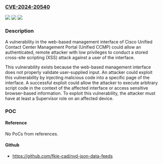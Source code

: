 ### [CVE-2024-20540](https://cve.mitre.org/cgi-bin/cvename.cgi?name=CVE-2024-20540)
![](https://img.shields.io/static/v1?label=Product&message=Cisco%20Unified%20Contact%20Center%20Management%20Portal&color=blue)
![](https://img.shields.io/static/v1?label=Version&message=%3D%2012.5(1)_ES1%20&color=brighgreen)
![](https://img.shields.io/static/v1?label=Vulnerability&message=Improper%20Neutralization%20of%20Input%20During%20Web%20Page%20Generation%20('Cross-site%20Scripting')&color=brighgreen)

### Description

A vulnerability in the web-based management interface of Cisco Unified Contact Center Management Portal (Unified CCMP) could allow an authenticated, remote attacker with low privileges to conduct a stored cross-site scripting (XSS) attack against a user of the interface.This vulnerability exists because the web-based management interface does not properly validate user-supplied input. An attacker could exploit this vulnerability by injecting malicious code into a specific page of the interface. A successful exploit could allow the attacker to execute arbitrary script code in the context of the affected interface or access sensitive browser-based information. To exploit this vulnerability, the attacker must have at least a Supervisor role on an affected device.

### POC

#### Reference
No PoCs from references.

#### Github
- https://github.com/fkie-cad/nvd-json-data-feeds


